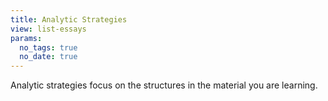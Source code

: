 ```yaml
---
title: Analytic Strategies
view: list-essays
params:
  no_tags: true
  no_date: true
---
```


Analytic strategies focus on the structures in the material you are learning.
